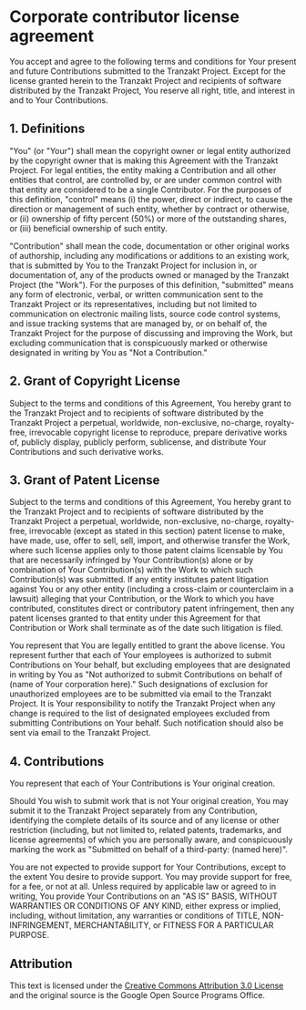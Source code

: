 # Corporate contributor license agreement

You accept and agree to the following terms and conditions for Your present and future Contributions submitted to the Tranzakt Project. Except for the license granted herein to the Tranzakt Project and recipients of software distributed by the Tranzakt Project, You reserve all right, title, and interest in and to Your Contributions.

## 1. Definitions

"You" (or "Your") shall mean the copyright owner or legal entity authorized by the copyright owner that is making this Agreement with the Tranzakt Project. For legal entities, the entity making a Contribution and all other entities that control, are controlled by, or are under common control with that entity are considered to be a single Contributor. For the purposes of this definition, "control" means (i) the power, direct or indirect, to cause the direction or management of such entity, whether by contract or otherwise, or (ii) ownership of fifty percent (50%) or more of the outstanding shares, or (iii) beneficial ownership of such entity.

"Contribution" shall mean the code, documentation or other original works of authorship, including any modifications or additions to an existing work, that is submitted by You to the Tranzakt Project for inclusion in, or documentation of, any of the products owned or managed by the Tranzakt Project (the "Work"). For the purposes of this definition, "submitted" means any form of electronic, verbal, or written communication sent to the Tranzakt Project or its representatives, including but not limited to communication on electronic mailing lists, source code control systems, and issue tracking systems that are managed by, or on behalf of, the Tranzakt Project for the purpose of discussing and improving the Work, but excluding communication that is conspicuously marked or otherwise designated in writing by You as "Not a Contribution."

## 2. Grant of Copyright License

Subject to the terms and conditions of this Agreement, You hereby grant to the Tranzakt Project and to recipients of software distributed by the Tranzakt Project a perpetual, worldwide, non-exclusive, no-charge, royalty-free, irrevocable copyright license to reproduce, prepare derivative works of, publicly display, publicly perform, sublicense, and distribute Your Contributions and such derivative works.

## 3. Grant of Patent License

Subject to the terms and conditions of this Agreement, You hereby grant to the Tranzakt Project and to recipients of software distributed by the Tranzakt Project a perpetual, worldwide, non-exclusive, no-charge, royalty-free, irrevocable (except as stated in this section) patent license to make, have made, use, offer to sell, sell, import, and otherwise transfer the Work, where such license applies only to those patent claims licensable by You that are necessarily infringed by Your Contribution(s) alone or by combination of Your Contribution(s) with the Work to which such Contribution(s) was submitted. If any entity institutes patent litigation against You or any other entity (including a cross-claim or counterclaim in a lawsuit) alleging that your Contribution, or the Work to which you have contributed, constitutes direct or contributory patent infringement, then any patent licenses granted to that entity under this Agreement for that Contribution or Work shall terminate as of the date such litigation is filed.

You represent that You are legally entitled to grant the above license. You represent further that each of Your employees is authorized to submit Contributions on Your behalf, but excluding employees that are designated in writing by You as "Not authorized to submit Contributions on behalf of (name of Your corporation here)." Such designations of exclusion for unauthorized employees are to be submitted via email to the Tranzakt Project. It is Your responsibility to notify the Tranzakt Project when any change is required to the list of designated employees excluded from submitting Contributions on Your behalf. Such notification should also be sent via email to the Tranzakt Project.

## 4. Contributions

You represent that each of Your Contributions is Your original creation.

Should You wish to submit work that is not Your original creation, You may submit it to the Tranzakt Project separately from any Contribution, identifying the complete details of its source and of any license or other restriction (including, but not limited to, related patents, trademarks, and license agreements) of which you are personally aware, and conspicuously marking the work as "Submitted on behalf of a third-party: (named here)".

You are not expected to provide support for Your Contributions, except to the extent You desire to provide support. You may provide support for free, for a fee, or not at all. Unless required by applicable law or agreed to in writing, You provide Your Contributions on an "AS IS" BASIS, WITHOUT WARRANTIES OR CONDITIONS OF ANY KIND, either express or implied, including, without limitation, any warranties or conditions of TITLE, NON-INFRINGEMENT, MERCHANTABILITY, or FITNESS FOR A PARTICULAR PURPOSE.

## Attribution

This text is licensed under the [Creative Commons Attribution 3.0 License](https://creativecommons.org/licenses/by/3.0/) and the original source is the Google Open Source Programs Office.
